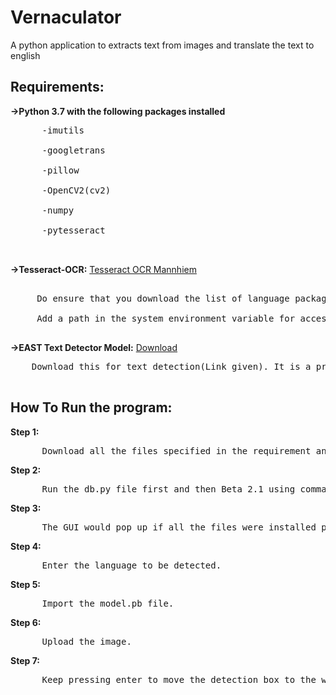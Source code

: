 # Vernaculator
A python application to extracts text from images and translate the text to english

## Requirements:
**->Python 3.7 with the following packages installed**<br>
<pre>
      -imutils <br>
      -googletrans <br>
      -pillow <br>
      -OpenCV2(cv2) <br>
      -numpy <br>
      -pytesseract <br>
 </pre>     
**->Tesseract-OCR:** [Tesseract OCR Mannhiem](https://github.com/tesseract-ocr/tesseract/wiki/Downloads)
<pre>     
     Do ensure that you download the list of language package you need. <br>
     Add a path in the system environment variable for access. <br>
</pre>
**->EAST Text Detector Model:** [Download](https://drive.google.com/file/d/1ItInG03matiMjpuX_ozsG9mryOvyHalv/view?usp=sharing) <br>
<pre>
    Download this for text detection(Link given). It is a pre-trained model to detect text from image. <br>
</pre>

## How To Run the program:
**Step 1:**
<pre>
      Download all the files specified in the requirement and install in properly.
</pre>
**Step 2:**
<pre>
      Run the db.py file first and then Beta_2.1 using command prompt or anaconda command prompt(prefered).
</pre>
**Step 3:**
<pre>
      The GUI would pop up if all the files were installed properly.
</pre>
**Step 4:**
<pre>
      Enter the language to be detected.
</pre>
**Step 5:**
<pre>
      Import the model.pb file.
</pre>
**Step 6:**
<pre>
      Upload the image.
</pre>
**Step 7:**
<pre>
      Keep pressing enter to move the detection box to the words which need to be translated. 
</pre>
